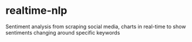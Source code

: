 # realtime-nlp 
Sentiment analysis from scraping social media, charts in real-time to show sentiments changing around specific keywords
